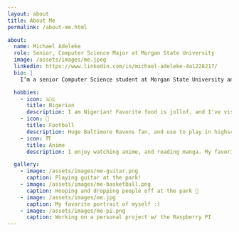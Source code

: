 ```yaml
---
layout: about
title: About Me
permalink: /about-me.html

about:
  name: Michael Adeleke
  role: Senior, Computer Science Major at Morgan State University
  image: /assets/images/me.jpeg
  linkedin: https://www.linkedin.com/in/michael-adeleke-4a1228217/
  bio: |
    I’m a senior Computer Science student at Morgan State University and a researcher in the Human-AI eXperience (HAX) Lab. My interests include artificial intelligence, virtual reality, and computer science education. I’ve led outreach efforts through CodeBears, a summer STEM initiative for underrepresented youth, and have presented my work at national conferences. I’m currently preparing to pursue graduate studies in Computer Science.

  hobbies:
    - icon: 🇳🇬
      title: Nigerian
      description: I am Nigerian! Favorite food is jollof, and I've visited twice in my life. 
    - icon: 🏈
      title: Football
      description: Huge Baltimore Ravens fan, and use to play in highschool as a defensive end. 
    - icon: ⛩️
      title: Anime
      description: I enjoy watching anime, and reading manga. My favorites are Attack on Titan, and HunterxHunter.

  gallery:
    - image: /assets/images/me-guitar.png
      caption: Playing guitar at the park!
    - image: /assets/images/me-basketball.png
      caption: Hooping and dropping people off at the park 🏀
    - image: /assets/images/me.jpg
      caption: My favorite portrait of myself :)
    - image: /assets/images/me-pi.png
      caption: Working on a personal project w/ the Raspberry PI
---
```

